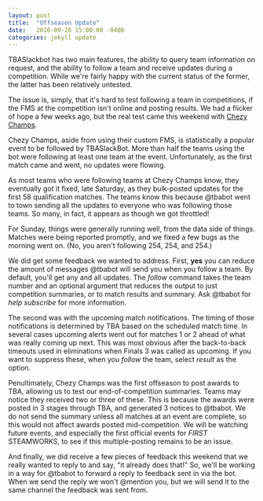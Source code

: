 ```yaml
---
layout: post
title:  "Offseason Update"
date:   2016-09-26 15:00:00 -0400
categories: jekyll update
---
```


TBASlackbot has two main features, the ability to query team information on request, and the ability to
follow a team and receive updates during a competition. While we're fairly happy with the current status
of the former, the latter has been relatively untested.

The issue is, simply, that it's hard to test following a team in competitions, if the FMS at the competition
isn't online and posting results. We had a flicker of hope a few weeks ago, but the real test came this
weekend with [Chezy Champs](https://chezychamps.com).

Chezy Champs, aside from using their custom FMS, is statistically a popular event to be followed by 
TBASlackBot. More than half the teams using the bot were following at least one team at the event.
Unfortunately, as the first match came and went, no updates were flowing.

As most teams who were following teams at Chezy Champs know, they eventually got it fixed, late
Saturday, as they bulk-posted updates for the first 58 qualification matches. The teams know this because
@tbabot went to town sending all the updates to everyone who was following those teams. So many, in fact,
it appears as though we got throttled!

For Sunday, things were generally running well, from the data side of things. Matches were being reported
promptly, and we fixed a few bugs as the morning went on. (No, you aren't following 254, 254, and 254.)

We did get some feedback we wanted to address. First, __yes__ you can reduce the amount of messages
@tbabot will send you when you follow a team. By default, you'll get any and all updates. The _follow_
command takes the team number and an optional argument that reduces the output to just competition summaries,
or to match results and summary. Ask @tbabot for _help subscribe_ for more information.

The second was with the upcoming match notifications. The timing of those notifications is determined
by TBA based on the scheduled match time. In several cases upcoming alerts went out for matches 1 or 2
ahead of what was really coming up next. This was most obvious after the back-to-back timeouts used
in eliminations when Finals 3 was called as upcoming. If you want to suppress these, when you _follow_
the team, select _result_ as the option.

Penultimately, Chezy Champs was the first offseason to post awards to TBA, allowing us to test our end-of-competition
summaries. Teams may notice they received two or three of these. This is because the awards were posted
in 3 stages through TBA, and generated 3 notices to @tbabot. We do not send the summary unless all matches
at an event are complete, so this would not affect awards posted mid-competition. We will be watching
future events, and especially the first official events for _FIRST_ STEAMWORKS, to see if this multiple-posting
remains to be an issue.

And finally, we did receive a few pieces of feedback this weekend that we really wanted to reply to and
say, "it already does that!" So, we'll be working in a way for @tbabot to forward a reply to feedback sent
in via the bot. When we send the reply we won't @mention you, but we will send it to the same channel the
feedback was sent from.